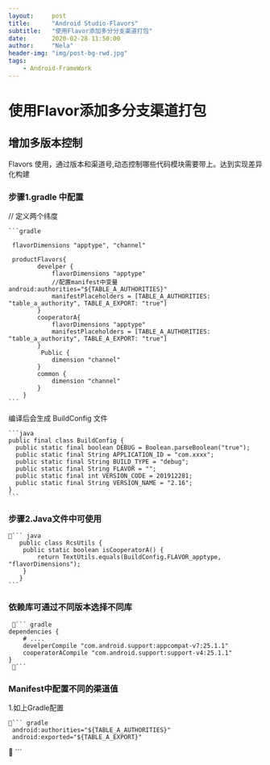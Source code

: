 ```yaml
---
layout:     post
title:      "Android Studio-Flavors"
subtitle:   "使用Flavor添加多分分支渠道打包"
date:       2020-02-28 11:50:00
author:     "Nela"
header-img: "img/post-bg-rwd.jpg"
tags:
    - Android-FrameWork
---
```


# 使用Flavor添加多分支渠道打包

## 增加多版本控制

Flavors 使用，通过版本和渠道号,动态控制哪些代码模块需要带上。达到实现差异化构建

### 步骤1.gradle 中配置

 // 定义两个纬度

    ```gradle
    
     flavorDimensions "apptype", "channel" 
    
     productFlavors{
            develper {
                flavorDimensions "apptype"
                //配置manifest中变量  android:authorities="${TABLE_A_AUTHORITIES}"
                manifestPlaceholders = [TABLE_A_AUTHORITIES: "table_a_authority", TABLE_A_EXPORT: "true"]
            }
            cooperatorA{
                flavorDimensions "apptype"
                manifestPlaceholders = [TABLE_A_AUTHORITIES: "table_a_authority", TABLE_A_EXPORT: "true"]
            }
             Public {
                dimension "channel"
            }
            common {
                dimension "channel"
            }
        } 
    ```    
    
   编译后会生成 BuildConfig 文件
   
    ```java  
    public final class BuildConfig {
      public static final boolean DEBUG = Boolean.parseBoolean("true");
      public static final String APPLICATION_ID = "com.xxxx";
      public static final String BUILD_TYPE = "debug";
      public static final String FLAVOR = "";
      public static final int VERSION_CODE = 201912281;
      public static final String VERSION_NAME = "2.16";
    }
    ```
  
### 步骤2.Java文件中可使用 
    
    ￿``` java   
       public class RcsUtils { 
        public static boolean isCooperatorA() {
            return TextUtils.equals(BuildConfig.FLAVOR_apptype, "flavorDimensions");
        }
       }
    ```  
      
### 依赖库可通过不同版本选择不同库

     ￿``` gradle
    dependencies {
        # ....
        develperCompile "com.android.support:appcompat-v7:25.1.1"
        cooperatorACompile "com.android.support:support-v4:25.1.1"
    }
     ￿```  
### Manifest中配置不同的渠道值 

1.如上Gradle配置
    
    ￿``` gradle
     android:authorities="${TABLE_A_AUTHORITIES}"
     android:exported="${TABLE_A_EXPORT}"     
  ￿  ``` 
  
